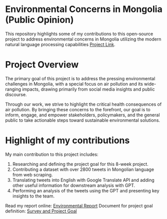 # Environmental Concerns in Mongolia (Public Opinion)

This repository highlights some of my contributions to this open-source project to address environmental concerns in Mongolia utilizing the modern natural language processing capabilities [Project Link](https://www.omdena.com/projects/leveraging-natural-language-processing-for-mongolia-landscape).

# Project Overview

The primary goal of this project is to address the pressing environmental challenges in Mongolia, with a special focus on air pollution and its wide-ranging impacts, drawing primarily from social media insights and public discourse.

Through our work, we strive to highlight the critical health consequences of air pollution. By bringing these concerns to the forefront, our goal is to inform, engage, and empower stakeholders, policymakers, and the general public to take actionable steps toward sustainable environmental solutions.

# Highlight of my contributions

My main contribution to this project includes:
1. Researching and defining the project goal for this 8-week project.
2. Contributing a dataset with over 2800 tweets in Mongolian language from web scraping.
3. Translating tweets into English with Google Translate API and adding other useful information for downstream analysis with GPT.
4. Performing an analysis of the tweets using the GPT and presenting key insights to the team.

Read my report online: [Environmental Report](https://second-apparel-c2b.notion.site/Environmental-Concerns-in-Mongolia-A-Brief-Synthesis-of-Public-Opinion-Online-214bf4228fd94456b2b9760805284ba3)
Document for project goal definition: [Survey and Project Goal](https://second-apparel-c2b.notion.site/dff3a96efd884712b62ba0357b337bdf?v=778f40945de447fabc7901f6715b5ca8)
